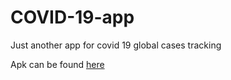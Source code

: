 # COVID-19-app
Just another app for covid 19 global cases tracking

Apk can be found <a href="https://github.com/fasalmbt/COVID-19-app/blob/main/covid19.apk">here</a>
